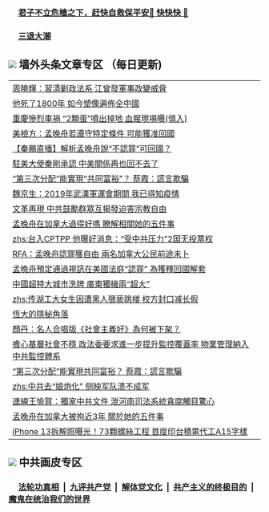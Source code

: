 
 ### &nbsp;&nbsp;&nbsp;&nbsp; [君子不立危樯之下，赶快自救保平安🍎 快快快 📩](https://github.com/pwgy/td/blob/master/README.md)

 ### &nbsp;&nbsp;&nbsp;&nbsp; [三退大潮](https://eqbpwckh.azureedge.net/?key=wjsottsjpndjwfkg&pin=65881581&ag=ogQuit&from=pw2) 

## <img src="https://img.icons8.com/cute-clipart/2x/circled-right.png"> 墙外头条文章专区 （每日更新)

<Table>
<tr><td colspan="2" align="left"><a href="https://eqbpwckh.azureedge.net/?ag=c1505697&key=wjsottsjpndjwfkg&from=pw2">周曉輝：習清剿政法系 江曾發軍事政變威脅
</a></td></tr>
<tr><td colspan="2" align="left"><a href="https://eqbpwckh.azureedge.net/?ag=c1505692&key=wjsottsjpndjwfkg&from=pw2">他死了1800年 如今塑像遍佈全中國
</a></td></tr>
<tr><td colspan="2" align="left"><a href="https://eqbpwckh.azureedge.net/?ag=c1505718&key=wjsottsjpndjwfkg&from=pw2">重慶慘烈車禍 “2顆蛋”噴出掉地 血腥現場曝(慎入)
</a></td></tr>
<tr><td colspan="2" align="left"><a href="https://eqbpwckh.azureedge.net/?ag=c1505701&key=wjsottsjpndjwfkg&from=pw2">美檢方：孟晚舟若遵守特定條件 可能獲准回國
</a></td></tr>
<tr><td colspan="2" align="left"><a href="https://eqbpwckh.azureedge.net/?ag=c1505709&key=wjsottsjpndjwfkg&from=pw2">【秦鵬直播】解析孟晚舟說“不認罪”可回國？
</a></td></tr>
<tr><td colspan="2" align="left"><a href="https://eqbpwckh.azureedge.net/?ag=c1505696&key=wjsottsjpndjwfkg&from=pw2">駐美大使秦剛承認 中美關係再也回不去了
</a></td></tr>
<tr><td colspan="2" align="left"><a href="https://eqbpwckh.azureedge.net/?ag=c1505586&key=wjsottsjpndjwfkg&from=pw2">“第三次分配”能實現“共同富裕”？ 蔡霞：謊言欺騙
</a></td></tr>
<tr><td colspan="2" align="left"><a href="https://eqbpwckh.azureedge.net/?ag=c1505680&key=wjsottsjpndjwfkg&from=pw2">魏京生：2019年武漢軍運會期間 我已得知疫情
</a></td></tr>
<tr><td colspan="2" align="left"><a href="https://eqbpwckh.azureedge.net/?ag=c1505720&key=wjsottsjpndjwfkg&from=pw2">文革再現 中共鼓勵群眾互揭發迫害宗教自由
</a></td></tr>
<tr><td colspan="2" align="left"><a href="https://eqbpwckh.azureedge.net/?ag=c1505648&key=wjsottsjpndjwfkg&from=pw2">孟晚舟在加拿大過得好嗎 瞭解相關她的五件事
</a></td></tr>
<tr><td colspan="2" align="left"><a href="https://eqbpwckh.azureedge.net/?ag=c1505638&key=wjsottsjpndjwfkg&from=pw2">zhs:台入CPTPP 他曝好消息：“受中共压力”2国无投票权</a></td></tr>
<tr><td colspan="2" align="left"><a href="https://eqbpwckh.azureedge.net/?ag=c1505691&key=wjsottsjpndjwfkg&from=pw2">RFA：孟晚舟認罪獲自由 兩名加拿大公民前途未卜
</a></td></tr>
<tr><td colspan="2" align="left"><a href="https://eqbpwckh.azureedge.net/?ag=c1505598&key=wjsottsjpndjwfkg&from=pw2">孟晚舟預定通過視訊在美國法庭“認罪” 為獲釋回國解套
</a></td></tr>
<tr><td colspan="2" align="left"><a href="https://eqbpwckh.azureedge.net/?ag=c1505637&key=wjsottsjpndjwfkg&from=pw2">中國超特大城市洗牌 廣東獨擁兩“超大”
</a></td></tr>
<tr><td colspan="2" align="left"><a href="https://eqbpwckh.azureedge.net/?ag=c1505645&key=wjsottsjpndjwfkg&from=pw2">zhs:传湖工大女生因遭黑人猥亵跳楼 校方封口减长假</a></td></tr>
<tr><td colspan="2" align="left"><a href="https://eqbpwckh.azureedge.net/?ag=c1505655&key=wjsottsjpndjwfkg&from=pw2">恆大的隱秘角落
</a></td></tr>
<tr><td colspan="2" align="left"><a href="https://eqbpwckh.azureedge.net/?ag=c1505626&key=wjsottsjpndjwfkg&from=pw2">顏丹：名人合唱版《社會主義好》為何被下架？
</a></td></tr>
<tr><td colspan="2" align="left"><a href="https://eqbpwckh.azureedge.net/?ag=c1505585&key=wjsottsjpndjwfkg&from=pw2">擔心基層社會不穩 政法委要求進一步提升監控覆蓋率 物業管理納入中共監控體系
</a></td></tr>
<tr><td colspan="2" align="left"><a href="https://eqbpwckh.azureedge.net/?ag=c1505726&key=wjsottsjpndjwfkg&from=pw2">“第三次分配”能實現共同富裕？ 蔡霞：謊言欺騙
</a></td></tr>
<tr><td colspan="2" align="left"><a href="https://eqbpwckh.azureedge.net/?ag=c1505737&key=wjsottsjpndjwfkg&from=pw2">zhs:中共去“娘炮化” 侧映军队溃不成军</a></td></tr>
<tr><td colspan="2" align="left"><a href="https://eqbpwckh.azureedge.net/?ag=c1505731&key=wjsottsjpndjwfkg&from=pw2">連線王愉賀：獨家中共文件 泄河南司法系統貪腐觸目驚心
</a></td></tr>
<tr><td colspan="2" align="left"><a href="https://eqbpwckh.azureedge.net/?ag=c1505744&key=wjsottsjpndjwfkg&from=pw2">孟晚舟在加拿大被拘近3年 關於她的五件事
</a></td></tr>
<tr><td colspan="2" align="left"><a href="https://eqbpwckh.azureedge.net/?ag=c1505725&key=wjsottsjpndjwfkg&from=pw2">iPhone 13拆解照曝光！73顆螺絲工程 首度印台積電代工A15字樣
</a></td></tr>
 </Table>

 ## <img src="https://img.icons8.com/cute-clipart/2x/circled-right.png"> 中共画皮专区
 ### &nbsp;&nbsp;&nbsp;&nbsp; [法轮功真相](https://github.com/begood0513/basic/blob/master/README.md) &nbsp;|&nbsp; [九评共产党](https://github.com/begood0513/9ping.md/blob/master/README.md) &nbsp;|&nbsp; [解体党文化](https://github.com/begood0513/jtdwh.md/blob/master/README.md)   &nbsp;|&nbsp; [共产主义的终极目的](https://github.com/begood0513/gczydzjmd.md/blob/master/README.md) &nbsp;|&nbsp; [魔鬼在统治我们的世界](https://github.com/begood0513/gczydzjmd.md/blob/master/README.md) 
